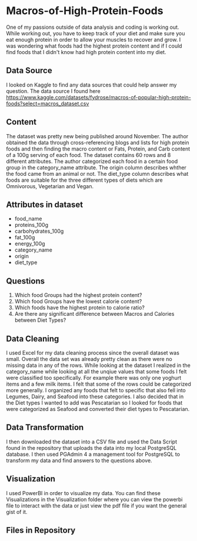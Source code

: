 # Macros-of-High-Protein-Foods

One of my passions outside of data analysis and coding is working out. While working out, you have to keep track of your diet and make sure you eat enough protein in order to allow your muscles to recover and grow. I was wondering what foods had the highest protein content and if I could find foods that I didn't know had high protein content into my diet. 

## Data Source

I looked on Kaggle to find any data sources that could help answer my question. The data source I found here https://www.kaggle.com/datasets/fydrose/macros-of-popular-high-protein-foods?select=macros_dataset.csv

## Content
The dataset was pretty new being published around November. The author obtained the data through cross-referencing blogs and lists for high protein foods and then finding the macro content or Fats, Protein, and Carb content of a 100g serving of each food. The dataset contains 60 rows and 8 different attributes. The author categorized each food in a certain food group in the category_name attribute. The origin column describes whther the food came from an animal or not. The diet_type column describes what foods are suitable for the three different types of diets which are Omnivorous, Vegetarian and Vegan.

## Attributes in dataset

* food_name
* proteins_100g
* carbohydrates_100g
* fat_100g
* energy_100g
* category_name
* origin
* diet_type

## Questions

1. Which food Groups had the highest protein content?
2. Which food Groups have the lowest calorie content?
3. Which foods have the highest protein to calorie ratio?
4. Are there any significant difference between Macros and Calories between Diet Types?

## Data Cleaning
I used Excel for my data cleaning process since the overall dataset was small. Overall the data set was already pretty clean as there were no missing data in any of the rows. While looking at the dataset I realized in the category_name while looking at all the unqiue values that some foods I felt were classified too specifically. For example there was only one yoghurt items and a few milk items. I felt that some of the rows could be categorized more generally. I organized any foods that felt to specific that also fell into Legumes, Dairy, and Seafood into these categories. I also decided that in the Diet types I wanted to add was Pescatarian so I looked for foods that were categorized as Seafood and converted their diet types to Pescatarian.

## Data Transformation
I then downloaded the dataset into a CSV file and used the Data Script found in the repository that uploads the data into my local PostgreSQL database. I then used PGAdmin 4 a management tool for PostgreSQL to transform my data and find answers to the questions above. 

## Visualization 
I used PowerBI in order to visualize my data. You can find these Visualizations in the Visualization folder where you can view the powerbi file to interact with the data or just view the pdf file if you want the general gist of it.

## Files in Repository
